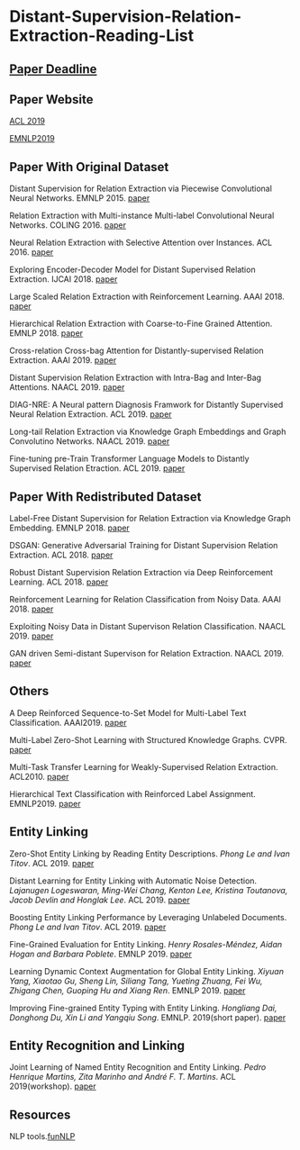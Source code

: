 # Distant-Supervision-Relation-Extraction-Reading-List

## [Paper Deadline](https://jackietseng.github.io/conference_call_for_paper/conferences.html)

## Paper Website
[ACL 2019](http://www.acl2019.org/EN/program.xhtml)

[EMNLP2019](https://www.emnlp-ijcnlp2019.org/program/accepted/)

## Paper With Original Dataset
Distant Supervision for Relation Extraction via Piecewise Convolutional Neural Networks. EMNLP 2015. [paper](http://www.emnlp2015.org/proceedings/EMNLP/pdf/EMNLP203.pdf)

Relation Extraction with Multi-instance Multi-label Convolutional Neural Networks. COLING 2016. [paper](https://pdfs.semanticscholar.org/8731/369a707046f3f8dd463d1fd107de31d40a24.pdf)

Neural Relation Extraction with Selective Attention over Instances. ACL 2016. [paper](http://wing.comp.nus.edu.sg/~antho/P/P16/P16-1200.pdf)

Exploring Encoder-Decoder Model for Distant Supervised Relation Extraction. IJCAI 2018. [paper](https://www.ijcai.org/proceedings/2018/0610.pdf)

Large Scaled Relation Extraction with Reinforcement Learning. AAAI 2018.  [paper](http://www.nlpr.ia.ac.cn/cip/~liukang/liukangPageFile/zeng_aaai2018.pdf)

Hierarchical Relation Extraction with Coarse-to-Fine Grained Attention. EMNLP 2018. [paper](https://aclweb.org/anthology/D18-1247)

Cross-relation Cross-bag Attention for Distantly-supervised Relation Extraction. AAAI 2019. [paper](https://arxiv.org/pdf/1812.10604.pdf)

Distant Supervision Relation Extraction with Intra-Bag and Inter-Bag Attentions. NAACL 2019. [paper](https://pdfs.semanticscholar.org/d037/67e0d40d257165bc3faff9c7fa68cdc93035.pdf?_ga=2.239529667.1922655975.1565091217-775842260.1562830956)

DIAG-NRE: A Neural pattern Diagnosis Framwork for Distantly Supervised Neural Relation Extraction. ACL 2019. [paper](https://pdfs.semanticscholar.org/96b4/f3633d9544593aa6c50949e345d4016c8b48.pdf?_ga=2.234154974.1922655975.1565091217-775842260.1562830956)

Long-tail Relation Extraction via Knowledge Graph Embeddings and Graph Convolutino Networks. NAACL 2019. [paper](https://www.aclweb.org/anthology/N19-1306)

Fine-tuning pre-Train Transformer Language Models to Distantly Supervised Relation Etraction. ACL 2019. [paper](https://www.aclweb.org/anthology/P19-1134)




## Paper With Redistributed Dataset

Label-Free Distant Supervision for Relation Extraction via Knowledge Graph Embedding. EMNLP 2018. [paper](https://www.aclweb.org/anthology/D18-1248)

DSGAN: Generative Adversarial Training for Distant Supervision Relation Extraction. ACL 2018.  [paper](https://www.aclweb.org/anthology/P18-1046)

Robust Distant Supervision Relation Extraction via Deep Reinforcement Learning. ACL 2018.  [paper](https://www.aclweb.org/anthology/P18-1199)

Reinforcement Learning for Relation Classification from Noisy Data. AAAI 2018. [paper](https://www.aaai.org/ocs/index.php/AAAI/AAAI18/paper/viewPaper/17151)

Exploiting Noisy Data in Distant Supervison Relation Classification. NAACL 2019. [paper](https://www.aclweb.org/anthology/N19-1325)

GAN driven Semi-distant Supervison for Relation Extraction. NAACL 2019. [paper](https://www.aclweb.org/anthology/N19-1307)

## Others

A Deep Reinforced Sequence-to-Set Model for Multi-Label Text Classification. AAAI2019. [paper](https://arxiv.org/pdf/1809.03118.pdf)

Multi-Label Zero-Shot Learning with Structured Knowledge Graphs. CVPR. [paper](http://openaccess.thecvf.com/content_cvpr_2018/papers/Lee_Multi-Label_Zero-Shot_Learning_CVPR_2018_paper.pdf)

Multi-Task Transfer Learning for Weakly-Supervised Relation Extraction. ACL2010. [paper](https://www.aclweb.org/anthology/P09-1114)

Hierarchical Text Classification with Reinforced Label Assignment. EMNLP2019. [paper](https://arxiv.org/pdf/1908.10419.pdf)

## Entity Linking

Zero-Shot Entity Linking by Reading Entity Descriptions. *Phong Le and Ivan Titov*. ACL 2019. [paper](https://arxiv.org/pdf/1906.07348.pdf)

Distant Learning for Entity Linking with Automatic Noise Detection. *Lajanugen Logeswaran, Ming-Wei Chang, Kenton Lee, Kristina Toutanova, Jacob Devlin and Honglak Lee*. ACL 2019. [paper](https://www.aclweb.org/anthology/P19-1400.pdf)

Boosting Entity Linking Performance by Leveraging Unlabeled Documents. *Phong Le and Ivan Titov*. ACL 2019. [paper](https://arxiv.org/pdf/1906.01250.pdf)

Fine-Grained Evaluation for Entity Linking. *Henry Rosales-Méndez, Aidan Hogan and Barbara Poblete*. EMNLP 2019. [paper](http://aidanhogan.com/docs/fine_grained_entity_linking.pdf)

Learning Dynamic Context Augmentation for Global Entity Linking. *Xiyuan Yang, Xiaotao Gu, Sheng Lin, Siliang Tang, Yueting Zhuang, Fei Wu, Zhigang Chen, Guoping Hu and Xiang Ren*. EMNLP 2019. [paper](https://arxiv.org/pdf/1909.02117.pdf)

Improving Fine-grained Entity Typing with Entity Linking. *Hongliang Dai, Donghong Du, Xin Li and Yangqiu Song*. EMNLP. 2019(short paper). [paper](https://arxiv.org/pdf/1909.12079.pdf)




## Entity Recognition and Linking

Joint Learning of Named Entity Recognition and Entity Linking. *Pedro Henrique Martins, Zita Marinho and André F. T. Martins*. ACL 2019(workshop). [paper](https://arxiv.org/pdf/1907.08243.pdf)


## Resources
NLP tools.[funNLP](https://github.com/fighting41love/funNLP)
